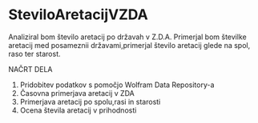 # SteviloAretacijVZDA
Analiziral bom število aretacij po državah v Z.D.A. Primerjal bom številke aretacij med posameznii državami,primerjal število aretacij glede na spol, raso ter starost.

NAČRT DELA

1. Pridobitev podatkov s pomočjo Wolfram Data Repository-a
2. Časovna primerjava aretacij v ZDA
3. Primerjava aretacij po spolu,rasi in starosti
4. Ocena števila aretacij v prihodnosti

